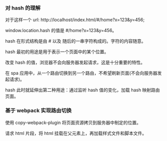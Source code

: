 ### 对 hash 的理解

对于这样一个 url: http://localhost/index.html/#/home?x=123&y=456;

window.location.hash 的值是 #/home?x=123&y=456。

hash 在形式结构是由 # 以及 随后的一串字符构成的。字符的内容随意。

hash 最初的用途是用于表示一个页面中的某个位置。

改变 hash 的值，浏览器不会向服务器发起请求，这是十分重要的特性。

在 spa 应用中，从一个路由切换到另一个路由，不希望刷新页面(不会向服务器发起请求)。

hash 此时就延伸出第二种用途：通过监听 hash 值的变化，加载 hash 映射路由页面。

### 基于 webpack 实现路由切换

使用 copy-webpack-plugin 将页面资源拷贝到服务器中制定的位置。

请求 html 片段，将 html 挂载在父元素上，再加载样式文件和脚本文件。